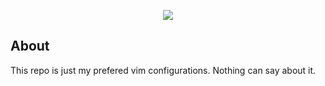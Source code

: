 <p align="center"><img src="https://proxy.duckduckgo.com/iu/?u=http%3A%2F%2Fwww.muylinux.com%2Fwp-content%2Fuploads%2F2011%2F12%2Fvim-logo.png&f=1"></p>

## About

This repo is just my prefered vim configurations. Nothing can say about it.
